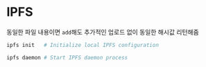 # IPFS
동일한 파일 내용이면 `add`해도 추가적인 업로드 없이 동일한 해시값 리턴해줌

```bash
ipfs init   # Initialize local IPFS configuration

ipfs daemon # Start IPFS daemon process
```